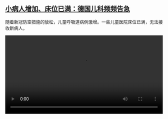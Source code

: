 <!--1670489223000-->
[小病人增加、床位已满：德国儿科频频告急](https://www.dw.com/zh/%E5%B0%8F%E7%97%85%E4%BA%BA%E5%A2%9E%E5%8A%A0%E3%80%81%E5%BA%8A%E4%BD%8D%E5%B7%B2%E6%BB%A1%EF%BC%9A%E5%BE%B7%E5%9B%BD%E5%84%BF%E7%A7%91%E9%A2%91%E9%A2%91%E5%91%8A%E6%80%A5/a-64020118)
------

<p>随着新冠防空措施的放松，儿童呼吸道病例激增。一些儿童医院床位已满，无法接收新病人。</small></p><video src="https://tvdownloaddw-a.akamaihd.net/dwtv_video/flv/vdt_zh/2022/bchi221207_001_kinderk_01r_AVC_1280x720.mp4" controls style="width:100%"></video>
